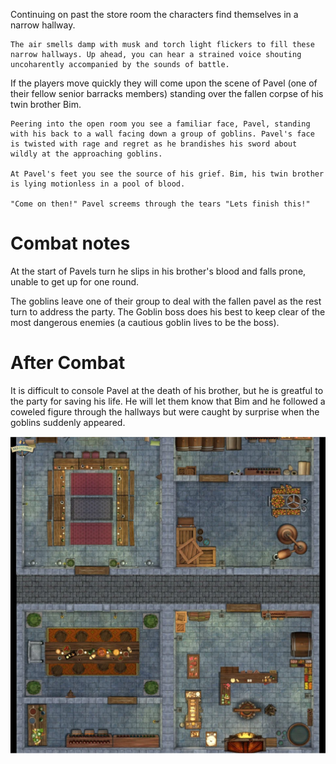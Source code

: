 Continuing on past the store room the characters find themselves in a narrow hallway. 

```
The air smells damp with musk and torch light flickers to fill these narrow hallways. Up ahead, you can hear a strained voice shouting uncoharently accompanied by the sounds of battle. 
```

If the players move quickly they will come upon the scene of Pavel (one of their fellow senior barracks members) standing over the fallen corpse of his twin brother Bim. 

```
Peering into the open room you see a familiar face, Pavel, standing with his back to a wall facing down a group of goblins. Pavel's face is twisted with rage and regret as he brandishes his sword about wildly at the approaching goblins. 

At Pavel's feet you see the source of his grief. Bim, his twin brother is lying motionless in a pool of blood.

"Come on then!" Pavel screems through the tears "Lets finish this!"
```

# Combat notes

At the start of Pavels turn he slips in his brother's blood and falls prone, unable to get up for one round.

The goblins leave one of their group to deal with the fallen pavel as the rest turn to address the party. The Goblin boss does his best to keep clear of the most dangerous enemies (a cautious goblin lives to be the boss).

# After Combat

It is difficult to console Pavel at the death of his brother, but he is greatful to the party for saving his life. He will let them know that Bim and he followed a coweled figure through the hallways but were caught by surprise when the goblins suddenly appeared.

![1686424899315](image/3BimsDeath/1686424899315.png)
